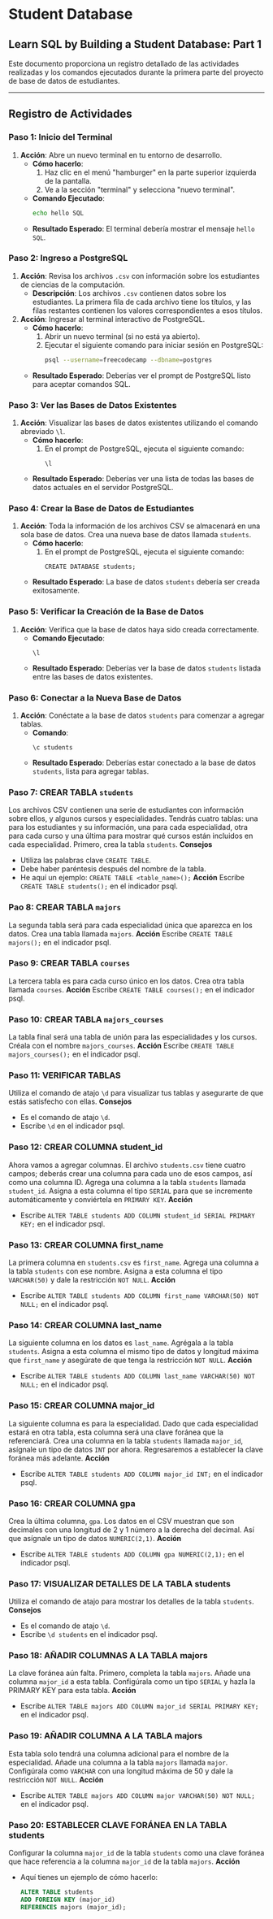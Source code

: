 # Student Database

## Learn SQL by Building a Student Database: Part 1

Este documento proporciona un registro detallado de las actividades realizadas y los comandos ejecutados durante la primera parte del proyecto de base de datos de estudiantes.

---

## Registro de Actividades

### Paso 1: Inicio del Terminal
1. **Acción**: Abre un nuevo terminal en tu entorno de desarrollo.
   - **Cómo hacerlo**:
     1. Haz clic en el menú "hamburger" en la parte superior izquierda de la pantalla.
     2. Ve a la sección "terminal" y selecciona "nuevo terminal".
   - **Comando Ejecutado**:
     ```bash
     echo hello SQL
     ```
   - **Resultado Esperado**: El terminal debería mostrar el mensaje `hello SQL`.

### Paso 2: Ingreso a PostgreSQL
1. **Acción**: Revisa los archivos `.csv` con información sobre los estudiantes de ciencias de la computación.
   - **Descripción**: Los archivos `.csv` contienen datos sobre los estudiantes. La primera fila de cada archivo tiene los títulos, y las filas restantes contienen los valores correspondientes a esos títulos.
2. **Acción**: Ingresar al terminal interactivo de PostgreSQL.
   - **Cómo hacerlo**:
     1. Abrir un nuevo terminal (si no está ya abierto).
     2. Ejecutar el siguiente comando para iniciar sesión en PostgreSQL:
        ```bash
        psql --username=freecodecamp --dbname=postgres
        ```
   - **Resultado Esperado**: Deberías ver el prompt de PostgreSQL listo para aceptar comandos SQL.

### Paso 3: Ver las Bases de Datos Existentes
1. **Acción**: Visualizar las bases de datos existentes utilizando el comando abreviado `\l`.
   - **Cómo hacerlo**:
     1. En el prompt de PostgreSQL, ejecuta el siguiente comando:
        ```psql
        \l
        ```
   - **Resultado Esperado**: Deberías ver una lista de todas las bases de datos actuales en el servidor PostgreSQL.

### Paso 4: Crear la Base de Datos de Estudiantes
1. **Acción**: Toda la información de los archivos CSV se almacenará en una sola base de datos. Crea una nueva base de datos llamada `students`.
   - **Cómo hacerlo**:
     1. En el prompt de PostgreSQL, ejecuta el siguiente comando:
        ```psql
        CREATE DATABASE students;
        ```
   - **Resultado Esperado**: La base de datos `students` debería ser creada exitosamente.

### Paso 5: Verificar la Creación de la Base de Datos
1. **Acción**: Verifica que la base de datos haya sido creada correctamente.
   - **Comando Ejecutado**:
     ```psql
     \l
     ```
   - **Resultado Esperado**: Deberías ver la base de datos `students` listada entre las bases de datos existentes.

### Paso 6: Conectar a la Nueva Base de Datos
1. **Acción**: Conéctate a la base de datos `students` para comenzar a agregar tablas.
   - **Comando**:
     ```psql
     \c students
     ```
   - **Resultado Esperado**: Deberías estar conectado a la base de datos `students`, lista para agregar tablas.

### Paso 7: CREAR TABLA `students`
Los archivos CSV contienen una serie de estudiantes con información sobre ellos, y algunos cursos y especialidades. Tendrás cuatro tablas: una para los estudiantes y su información, una para cada especialidad, otra para cada curso y una última para mostrar qué cursos están incluidos en cada especialidad. Primero, crea la tabla `students`.
**Consejos**
- Utiliza las palabras clave `CREATE TABLE`.
- Debe haber paréntesis después del nombre de la tabla.
- He aquí un ejemplo: `CREATE TABLE <table_name>();`
**Acción**
Escribe `CREATE TABLE students();` en el indicador psql.

### Pao 8: CREAR TABLA `majors`
La segunda tabla será para cada especialidad única que aparezca en los datos. Crea una tabla llamada `majors`.
**Acción**
Escribe `CREATE TABLE majors();` en el indicador psql.

### Paso 9: CREAR TABLA `courses`
La tercera tabla es para cada curso único en los datos. Crea otra tabla llamada `courses`.
**Acción**
Escribe `CREATE TABLE courses();` en el indicador psql.

### Paso 10: CREAR TABLA `majors_courses`
La tabla final será una tabla de unión para las especialidades y los cursos. Créala con el nombre `majors_courses`.
**Acción**
Escribe `CREATE TABLE majors_courses();` en el indicador psql.

### Paso 11: VERIFICAR TABLAS
Utiliza el comando de atajo `\d` para visualizar tus tablas y asegurarte de que estás satisfecho con ellas.
**Consejos**
- Es el comando de atajo `\d`.
- Escribe `\d` en el indicador psql.

### Paso 12: CREAR COLUMNA student_id
Ahora vamos a agregar columnas. El archivo `students.csv` tiene cuatro campos; deberás crear una columna para cada uno de esos campos, así como una columna ID. Agrega una columna a la tabla `students` llamada `student_id`. Asigna a esta columna el tipo `SERIAL` para que se incremente automáticamente y conviértela en `PRIMARY KEY`.
**Acción**
- Escribe `ALTER TABLE students ADD COLUMN student_id SERIAL PRIMARY KEY;` en el indicador psql.

### Paso 13: CREAR COLUMNA first_name
La primera columna en `students.csv` es `first_name`. Agrega una columna a la tabla `students` con ese nombre. Asigna a esta columna el tipo `VARCHAR(50)` y dale la restricción `NOT NULL`.
**Acción**
- Escribe `ALTER TABLE students ADD COLUMN first_name VARCHAR(50) NOT NULL;` en el indicador psql.

### Paso 14: CREAR COLUMNA last_name
La siguiente columna en los datos es `last_name`. Agrégala a la tabla `students`. Asigna a esta columna el mismo tipo de datos y longitud máxima que `first_name` y asegúrate de que tenga la restricción `NOT NULL`.
**Acción**
- Escribe `ALTER TABLE students ADD COLUMN last_name VARCHAR(50) NOT NULL;` en el indicador psql.

### Paso 15: CREAR COLUMNA major_id
La siguiente columna es para la especialidad. Dado que cada especialidad estará en otra tabla, esta columna será una clave foránea que la referenciará. Crea una columna en la tabla `students` llamada `major_id`, asígnale un tipo de datos `INT` por ahora. Regresaremos a establecer la clave foránea más adelante.
**Acción**
- Escribe `ALTER TABLE students ADD COLUMN major_id INT;` en el indicador psql.

### Paso 16: CREAR COLUMNA gpa
Crea la última columna, `gpa`. Los datos en el CSV muestran que son decimales con una longitud de 2 y 1 número a la derecha del decimal. Así que asígnale un tipo de datos `NUMERIC(2,1)`.
**Acción**
- Escribe `ALTER TABLE students ADD COLUMN gpa NUMERIC(2,1);` en el indicador psql.

### Paso 17: VISUALIZAR DETALLES DE LA TABLA students
Utiliza el comando de atajo para mostrar los detalles de la tabla `students`.
**Consejos**
- Es el comando de atajo `\d`.
- Escribe `\d students` en el indicador psql.

### Paso 18: AÑADIR COLUMNAS A LA TABLA majors
La clave foránea aún falta. Primero, completa la tabla `majors`. Añade una columna `major_id` a esta tabla. Configúrala como un tipo `SERIAL` y hazla la PRIMARY KEY para esta tabla.
**Acción**
- Escribe `ALTER TABLE majors ADD COLUMN major_id SERIAL PRIMARY KEY;` en el indicador psql.

### Paso 19: AÑADIR COLUMNA A LA TABLA majors
Esta tabla solo tendrá una columna adicional para el nombre de la especialidad. Añade una columna a la tabla `majors` llamada `major`. Configúrala como `VARCHAR` con una longitud máxima de 50 y dale la restricción `NOT NULL`.
**Acción**
- Escribe `ALTER TABLE majors ADD COLUMN major VARCHAR(50) NOT NULL;` en el indicador psql.

### Paso 20: ESTABLECER CLAVE FORÁNEA EN LA TABLA students
Configurar la columna `major_id` de la tabla `students` como una clave foránea que hace referencia a la columna `major_id` de la tabla `majors`.
**Acción**
- Aquí tienes un ejemplo de cómo hacerlo:
  ```sql
  ALTER TABLE students
  ADD FOREIGN KEY (major_id)
  REFERENCES majors (major_id);

